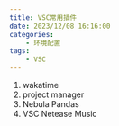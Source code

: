```yaml
---
title: VSC常用插件
date: 2023/12/08 16:16:00
categories:
    - 环境配置
tags: 
    - VSC
---
```


1. wakatime
2. project manager
3. Nebula Pandas
4. VSC Netease Music